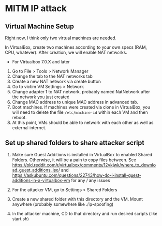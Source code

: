 # MITM IP attack

## Virtual Machine Setup

Right now, I think only two virtual machines are needed.

In VirtualBox, create two machines according to your own specs (RAM, CPU, whatever). After creation, we will enable NAT networks.

* For Virtualbox 7.0.X and later

1. Go to File > Tools > Network Manager
2. Change the tab to the NAT networks tab
3. Create a new NAT network via create button
4. Go to victim VM Settings > Network
5. Change adapter 1 to NAT network, probably named NatNetwork after the network you just created
6. Change MAC address to unique MAC address in advanced tab.
7. Boot machines. If machines were created via clone in VirtualBox, you will need to delete the file `/etc/machine-id` within each VM and then reboot.
8. At this point, VMs should be able to network with each other as well as external internet.

## Set up shared folders to share attacker script

1. Make sure Guest Additions is installed in VirtualBox to enabled Shared Folders. Otherwise, it will be a pain to copy files between. See https://old.reddit.com/r/virtualbox/comments/12vkjwk/where_to_download_guest_additions_iso/ and https://askubuntu.com/questions/22743/how-do-i-install-guest-additions-in-a-virtualbox-vm for any / any issues


2. For the attacker VM, go to Settings > Shared Folders

3. Create a new shared folder with this directory and the VM. Mount anywhere (probably somewhere like ./ip-spoofing)

4. In the attacker machine, CD to that directory and run desired scripts (like start.sh)